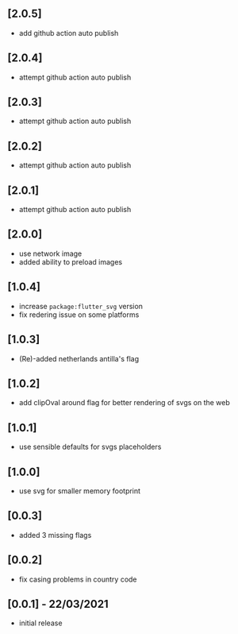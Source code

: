 ## [2.0.5]
* add github action auto publish

## [2.0.4]
* attempt github action auto publish

## [2.0.3]
* attempt github action auto publish

## [2.0.2]
* attempt github action auto publish

## [2.0.1]
* attempt github action auto publish

## [2.0.0]

* use network image
* added ability to preload images

## [1.0.4]

* increase `package:flutter_svg` version
* fix redering issue on some platforms

## [1.0.3]

* (Re)-added netherlands antilla's flag

## [1.0.2]

* add clipOval around flag for better rendering of svgs on the web

## [1.0.1]

* use sensible defaults for svgs placeholders

## [1.0.0]

* use svg for smaller memory footprint

## [0.0.3]

* added 3 missing flags

## [0.0.2]

* fix casing problems in country code

## [0.0.1] - 22/03/2021

* initial release
